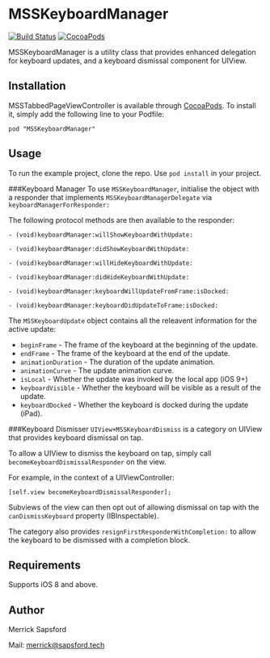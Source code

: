# MSSKeyboardManager
[![Build Status](https://travis-ci.org/MerrickSapsford/MSSKeyboardManager.svg?branch=develop)](https://travis-ci.org/MerrickSapsford/MSSKeyboardManager)
[![CocoaPods](https://img.shields.io/cocoapods/v/MSSKeyboardManager.svg)]()

MSSKeyboardManager is a utility class that provides enhanced delegation for keyboard updates, and a keyboard dismissal component for UIView.

## Installation
MSSTabbedPageViewController is available through [CocoaPods](http://cocoapods.org). To install it, simply add the following line to your Podfile:

    pod "MSSKeyboardManager"
    
## Usage
To run the example project, clone the repo. Use `pod install` in your project.

###Keyboard Manager
To use `MSSKeyboardManager`, initialise the object with a responder that implements `MSSKeyboardManagerDelegate` via `keyboardManagerForResponder:`

The following protocol methods are then available to the responder:

```
- (void)keyboardManager:willShowKeyboardWithUpdate:

- (void)keyboardManager:didShowKeyboardWithUpdate:

- (void)keyboardManager:willHideKeyboardWithUpdate:

- (void)keyboardManager:didHideKeyboardWithUpdate:

- (void)keyboardManager:keyboardWillUpdateFromFrame:isDocked:

- (void)keyboardManager:keyboardDidUpdateToFrame:isDocked:
```

The `MSSKeyboardUpdate` object contains all the releavent information for the active update:

- `beginFrame` - The frame of the keyboard at the beginning of the update.
- `endFrame` - The frame of the keyboard at the end of the update.
- `animationDuration` - The duration of the update animation.
- `animationCurve` - The update animation curve.
- `isLocal` - Whether the update was invoked by the local app (iOS 9+)
- `keyboardVisible` - Whether the keyboard will be visible as a result of the update.
- `keyboardDocked` - Whether the keyboard is docked during the update (iPad).

###Keyboard Dismisser
`UIView+MSSKeyboardDismiss` is a category on UIView that provides keyboard dismissal on tap.

To allow a UIView to dismiss the keyboard on tap, simply call `becomeKeyboardDismissalResponder` on the view. 

For example, in the context of a UIViewController:
```
[self.view becomeKeyboardDismissalResponder];
```

Subviews of the view can then opt out of allowing dismissal on tap with the `canDismissKeyboard` property (IBInspectable).

The category also provides `resignFirstResponderWithCompletion:` to allow the keyboard to be dismissed with a completion block.

## Requirements
Supports iOS 8 and above.

## Author
Merrick Sapsford

Mail: [merrick@sapsford.tech](mailto:merrick@sapsford.tech)

